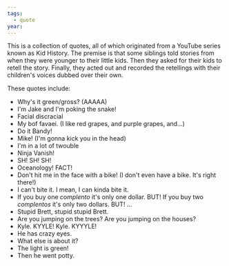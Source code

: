 ```yaml
---
tags:
  - quote
year:
---
```

This is a collection of quotes, all of which originated from a YouTube series known as Kid History. The premise is that some siblings told stories from when they were younger to their little kids. Then they asked for their kids to retell the story. Finally, they acted out and recorded the retellings with their children's voices dubbed over their own.

These quotes include:
* Why's it green/gross? (AAAAA)
* I'm Jake and I'm poking the snake!
* Facial discracial
* My bof favaei. (I like red grapes, and purple grapes, and...)
* Do it Bandy!
* Mike! (I'm gonna kick you in the head)
* I'm in a lot of twouble
* Ninja Vanish!
* SH! SH! SH!
* Oceanology! FACT!
* Don't hit me in the face with a bike! (I don't even have a bike. It's right there!)
* I can't bite it. I mean, I can kinda bite it.
* If you buy one *complento* it's only one dollar. BUT! If you buy two *complentos* it's only two dollars. BUT! ...
* Stupid Brett, stupid stupid Brett.
* Are you jumping on the trees? Are you jumping on the houses?
* Kyle. KYYLE! Kyle. KYYYLE!
* He has crazy eyes.
* What else is about it?
* The light is green!
* Then he went potty.